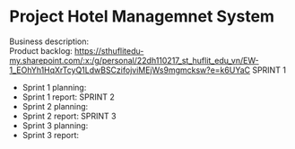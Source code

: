 # Project Hotel Managemnet System
Business description:  
Product backlog:  https://sthuflitedu-my.sharepoint.com/:x:/g/personal/22dh110217_st_huflit_edu_vn/EW-1_EOhYh1HqXrTcyQ1LdwBSCzifojviMEjWs9mgmcksw?e=k6UYaC
SPRINT 1  
* Sprint 1 planning: 
* Sprint 1 report: 
SPRINT 2
* Sprint 2 planning: 
* Sprint 2 report:
SPRINT 3
* Sprint 3 planning: 
* Sprint 3 report:
